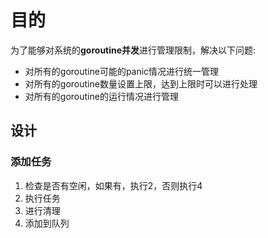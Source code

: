 
# 目的
为了能够对系统的**goroutine并发**进行管理限制，解决以下问题:

*   对所有的goroutine可能的panic情况进行统一管理
*   对所有的goroutine数量设置上限，达到上限时可以进行处理
*   对所有的goroutine的运行情况进行管理


## 设计


### 添加任务

1.  检查是否有空闲，如果有，执行2，否则执行4
2.  执行任务
3.  进行清理
4.  添加到队列
